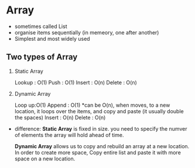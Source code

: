 # Array

- sometimes called List
- organise items sequentially (in memeory, one after another)
- Simplest and most widely used

## Two types of Array

1. Static Array

   Lookup : O(1)
   Push : O(1)
   Insert : O(n)
   Delete : O(n)

2. Dynamic Array

   Loop up:O(1)
   Append : O(1)
   \*can be O(n), when moves, to a new location, it loops over the items, and copy and paste (it usually double the spaces)
   Insert : O(n)
   Delete : O(n)

- difference:
  **Static Array** is fixed in size. you need to specify the numver of elements the array will hold ahead of time.

  **Dynamic Array** allows us to copy and rebuild an array at a new location. In order to create more space, Copy entire list and paste it with more space on a new location.
